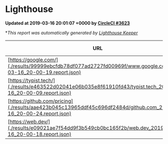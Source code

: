 
# Lighthouse

**Updated at 2019-03-16 20:01:07 +0000 by [CircleCI #3623](https://circleci.com/gh/ItinerisLtd/lighthouse-keeper-example/3623)**

**This report was automatically generated by [Lighthouse Keeper](https://github.com/itinerisltd/lighthouse-keeper)*

| URL | Performance | Accessibility | Best Practices | SEO | PWA | Updated At |
| --- | --- | --- | --- | --- | --- | --- |
| [https://google.com/](./results/99999ebcfdb78df077ad2727fd00969f/www.google.com_2019-03-16_20-00-19.report.json) | 0.93 | 0.71 | 0.93 | 0.82 | 0.58 | 2019-03-16T20:00:19.857Z |
| [https://typist.tech/](./results/e463522d02041e06b035e8f61910fd43/typist.tech_2019-03-16_20-00-09.report.json) | 1 |  |  |  |  | 2019-03-16T20:00:09.489Z |
| [https://github.com/pricing](./results/aae423b045c13965ddf45c696df2484d/github.com_2019-03-16_20-00-24.report.json) | 0.87 | 0.89 | 0.93 | 0.9 | 0.58 | 2019-03-16T20:00:24.509Z |
| [https://web.dev/](./results/e09021ae7f54dd9f3b549cb0bc165f2b/web.dev_2019-03-16_20-00-18.report.json) | 0.94 | 0.93 | 1 | 0.87 | 1 | 2019-03-16T20:00:18.149Z |
